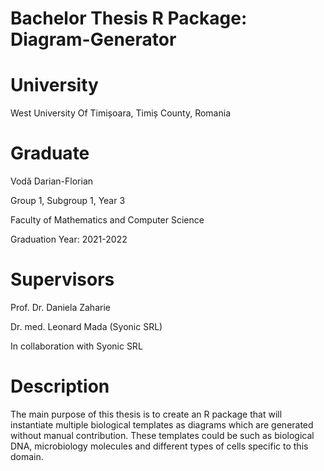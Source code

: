 # Bachelor Thesis R Package: Diagram-Generator
# University
West University Of Timișoara, Timiș County, Romania

# Graduate
Vodă Darian-Florian

Group 1, Subgroup 1, Year 3

Faculty of Mathematics and Computer Science

Graduation Year: 2021-2022

# Supervisors
Prof. Dr. Daniela Zaharie 

Dr. med. Leonard Mada (Syonic SRL)

In collaboration with Syonic SRL


# Description
The main purpose of this thesis is to create an R package that will instantiate multiple biological templates as diagrams which are generated without manual contribution. These templates could be such as biological DNA, microbiology molecules and different types of cells specific to this domain.

